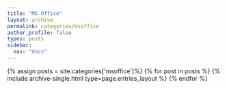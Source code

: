 ```yaml
---
title: "MS Office"
layout: archive
permalink: categories/msoffice
author_profile: false
types: posts
sidebar:
  nav: "docs"
---
```


{% assign posts = site.categories['msoffice']%}
{% for post in posts %}
  {% include archive-single.html type=page.entries_layout %}
{% endfor %}